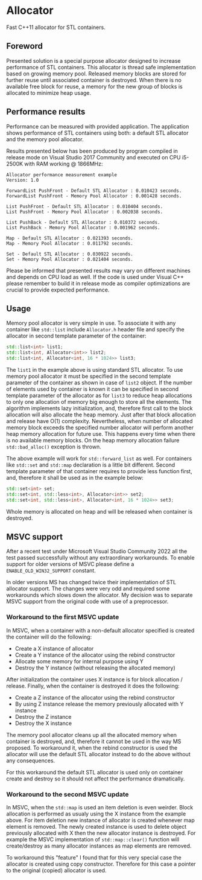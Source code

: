 # Allocator

Fast C++11 allocator for STL containers.


## Foreword

Presented solution is a special purpose allocator designed to increase performance of STL containers. This allocator
is thread safe implementation based on growing memory pool. Released memory blocks are stored for further reuse until
associated container is destroyed. When there is no available free block for reuse, a memory for the new group of
blocks is allocated to minimize heap usage.


##  Performance results

Performance can be measured with provided application. The application shows performance of STL containers using
both: a default STL allocator and the memory pool allocator.

Results presented below has been produced by program compiled in release mode on Visual Studio 2017 Community and
executed on CPU i5-2500K with RAM working @ 1866MHz:

```
Allocator performance measurement example
Version: 1.0

ForwardList PushFront - Default STL Allocator : 0.010423 seconds.
ForwardList PushFront - Memory Pool Allocator : 0.001428 seconds.

List PushFront - Default STL Allocator : 0.010404 seconds.
List PushFront - Memory Pool Allocator : 0.002038 seconds.

List PushBack - Default STL Allocator : 0.010372 seconds.
List PushBack - Memory Pool Allocator : 0.001962 seconds.

Map - Default STL Allocator : 0.021393 seconds.
Map - Memory Pool Allocator : 0.011792 seconds.

Set - Default STL Allocator : 0.030922 seconds.
Set - Memory Pool Allocator : 0.021404 seconds.
```

Please be informed that presented results may vary on different machines and depends on CPU load as well. If the code
is used under Visual C++ please remember to build it in release mode as compiler optimizations are crucial to provide
expected performance.


## Usage

Memory pool allocator is very simple in use. To associate it with any container like `std::list` include `Allocator.h`
header file and specify the allocator in second template parameter of the container:

```C++
std::list<int> list1;
std::list<int, Allocator<int>> list2;
std::list<int, Allocator<int, 16 * 1024>> list3;
```

The `list1` in the example above is using standard STL allocator. To use memory pool allocator it must be specified
in the second template parameter of the container as shown in case of `list2` object. If the number of elements used
by container is known it can be specified in second template parameter of the allocator as for `list3` to reduce heap
allocations to only one allocation of memory big enough to store all the elements. The algorithm implements lazy
initialization, and, therefore first call to the block allocation will also allocate the heap memory. Just after that
block allocation and release have O(1) complexity. Nevertheless, when number of allocated memory block exceeds the
specified number allocator will perform another heap memory allocation for future use. This happens every time when
there is no available memory blocks. On the heap memory allocation failure `std::bad_alloc()` exception is thrown.

The above example will work for `std::forward_list` as well. For containers like `std::set` and `std::map`
declaration is a little bit different. Second template parameter of that container requires to provide less function
first, and, therefore it shall be used as in the example below:

```C++
std::set<int> set;
std::set<int, std::less<int>, Allocator<int>> set2;
std::set<int, std::less<int>, Allocator<int, 16 * 1024>> set3;
```

Whole memory is allocated on heap and will be released when container is destroyed.


## MSVC support

After a recent test under Microsoft Visual Studio Community 2022 all the test passed successfully without any
extraordinary workarounds. To enable support for older versions of MSVC please define a `ENABLE_OLD_WIN32_SUPPORT`
constant.

In older versions MS has changed twice their implementation of STL allocator support. The changes were very odd
and required some workarounds which slows down the allocator. My decision was to separate MSVC support from
the original code with use of a preprocessor.


### Workaround to the first MSVC update

In MSVC, when a container with a non-default allocator specified is created the container will do the following:

* Create a X instance of allocator
* Create a Y instance of the allocator using the rebind constructor
* Allocate some memory for internal purpose using Y
* Destroy the Y instance (without releasing the allocated memory)

After initialization the container uses X instance is for block allocation / release.
Finally, when the container is destroyed it does the following:

* Create a Z instance of the allocator using the rebind constructor
* By using Z instance release the memory previously allocated with Y instance
* Destroy the Z instance
* Destroy the X instance

The memory pool allocator cleans up all the allocated memory when container is destroyed, and, therefore it cannot be
used in the way MS proposed. To workaround it, when the rebind constructor is used the allocator will use the default
STL allocator instead to do the above without any consequences.

For this workaround the default STL allocator is used only on container create and destroy so it should not affect
the performance dramatically.


### Workaround to the second MSVC update

In MSVC, when the `std::map` is used an item deletion is even weirder. Block allocation is performed as usualy using
the X instance from the example above. For item deletion new instance of allocator is created whenever map element is
removed. The newly created instance is used to delete object previously allocated with X then the new allocator
instance is destroyed. For example the MSVC implementation of `std::map::clear()` function will create/destroy as
many allocator instances as map elements are removed.

To workaround this "feature" I found that for this very special case the allocator is created using copy constructor.
Therefore for this case a pointer to the original (copied) allocator is used.